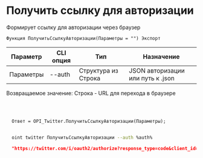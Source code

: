 ﻿---
sidebar_position: 1
---

# Получить ссылку для авторизации
 Формирует ссылку для авторизации через браузер



`Функция ПолучитьСсылкуАвторизации(Параметры = "") Экспорт`

  | Параметр | CLI опция | Тип | Назначение |
  |-|-|-|-|
  | Параметры | --auth | Структура из Строка | JSON авторизации или путь к .json |

  
  Возвращаемое значение:   Строка -  URL для перехода в браузере

<br/>




```bsl title="Пример кода"
  
  Ответ = OPI_Twitter.ПолучитьСсылкуАвторизации(Параметры);
```



```sh title="Пример команды CLI"
    
  oint twitter ПолучитьСсылкуАвторизации --auth %auth%

```

```json title="Результат"
  "https://twitter.com/i/oauth2/authorize?response_type=code&client_id=ZG1vSmxlVTJXYi05M2c0ek9iV246MTpjaQ&redirect_uri=https%3A%2F%2Fapi.athenaeum.digital%2Fopi%2Fhs%2Ftwitter&scope=tweet.read%20tweet.write%20tweet.moderate.write%20users.read%20follows.read%20follows.write%20offline.access%20space.read%20mute.read%20mute.write%20like.read%20like.write%20list.read%20list.write%20block.read%20block.write%20bookmark.read%20bookmark.write&state=state&code_challenge=challenge&code_challenge_method=plain"

```
